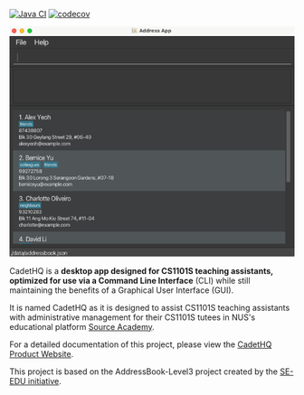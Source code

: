 [![Java CI](https://github.com/AY2526S1-CS2103T-T11-2/tp/actions/workflows/gradle.yml/badge.svg)](https://github.com/AY2526S1-CS2103T-T11-2/tp/actions/workflows/gradle.yml)
[![codecov](https://codecov.io/gh/AY2526S1-CS2103T-T11-2/tp/graph/badge.svg?token=I5GZZDHVB2)](https://codecov.io/gh/AY2526S1-CS2103T-T11-2/tp)

![Ui](docs/images/Ui.png)

CadetHQ is a **desktop app designed for CS1101S teaching assistants, optimized for use via a Command Line Interface** (CLI) while still maintaining the benefits of a Graphical User Interface (GUI).

It is named CadetHQ as it is designed to assist CS1101S teaching assistants with administrative management for their CS1101S tutees in NUS's educational platform [Source Academy](https://sourceacademy.nus.edu.sg/). 

For a detailed documentation of this project, please view the [CadetHQ Product Website](https://ay2526s1-cs2103t-t11-2.github.io/tp/).

This project is based on the AddressBook-Level3 project created by the [SE-EDU initiative](https://se-education.org).
